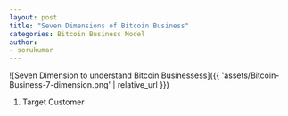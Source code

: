 ```yaml
---
layout: post
title: "Seven Dimensions of Bitcoin Business"
categories: Bitcoin Business Model
author:
- sorukumar
---
```


![Seven Dimension to understand Bitcoin Businessess]({{ 'assets/Bitcoin-Business-7-dimension.png' | relative_url }})

 1. Target Customer

<!--stackedit_data:
eyJoaXN0b3J5IjpbLTk1MzEyOTczN119
-->